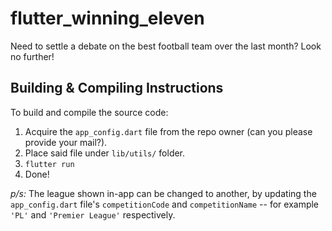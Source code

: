 # flutter_winning_eleven

Need to settle a debate on the best football team over the last month? Look no further!

## Building & Compiling Instructions

To build and compile the source code:

1. Acquire the `app_config.dart` file from the repo owner (can you please provide your mail?).
2. Place said file under `lib/utils/` folder.
3. `flutter run`
4. Done!

*p/s:* The league shown in-app can be changed to another, by updating the `app_config.dart` file's `competitionCode` and `competitionName` -- for example `'PL'` and `'Premier League'` respectively.
